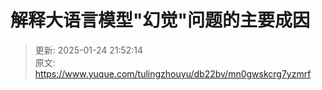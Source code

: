 # 解释大语言模型"幻觉"问题的主要成因



> 更新: 2025-01-24 21:52:14  
> 原文: <https://www.yuque.com/tulingzhouyu/db22bv/mn0gwskcrg7yzmrf>